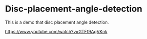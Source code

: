 # Disc-placement-angle-detection
This is a demo that disc placement angle detection.

https://www.youtube.com/watch?v=GTFf9AgVKnk
